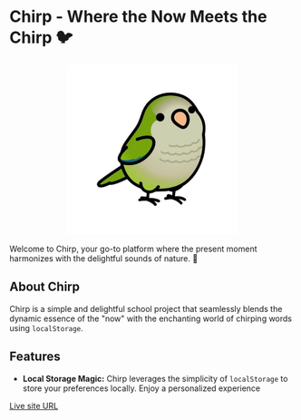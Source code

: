 # Chirp - Where the Now Meets the Chirp 🐦

<div align="center">
<img src="images/bird.png" alt="Chirp Logo" width="300" height="300">
</div>

Welcome to Chirp, your go-to platform where the present moment harmonizes with the delightful sounds of nature. 🌿

## About Chirp

Chirp is a simple and delightful school project that seamlessly blends the dynamic essence of the "now" with the enchanting world of chirping words using `localStorage`.

## Features

- **Local Storage Magic:** Chirp leverages the simplicity of `localStorage` to store your preferences locally. Enjoy a personalized experience

[Live site URL](https://chirppp.netlify.app/)
